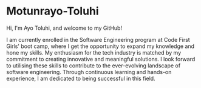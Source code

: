 # Motunrayo-Toluhi
<p>Hi, I'm Ayo Toluhi, and welcome to my GitHub!</p> 
<p>I am currently enrolled in the Software Engineering program at Code First Girls' boot camp, where I get the opportunity to expand my knowledge and hone my skills. My enthusiasm for the tech industry is matched by my commitment to creating innovative and meaningful solutions. I look forward to utilising these skills to contribute to the ever-evolving landscape of software engineering. Through continuous learning and hands-on experience, I am dedicated to being successful in this field.</p>
